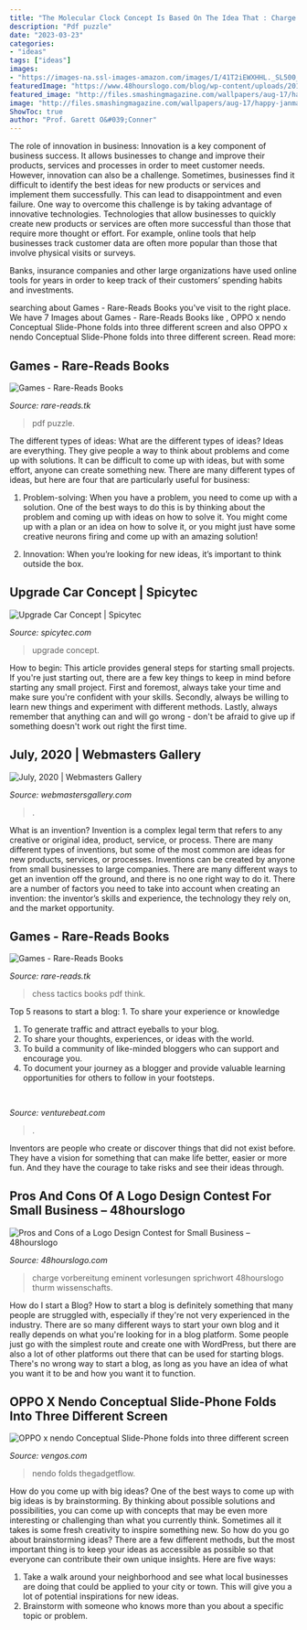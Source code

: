 ```yaml
---
title: "The Molecular Clock Concept Is Based On The Idea That : Charge Vorbereitung Eminent Vorlesungen Sprichwort 48hourslogo Thurm Wissenschafts"
description: "Pdf puzzle"
date: "2023-03-23"
categories:
- "ideas"
tags: ["ideas"]
images:
- "https://images-na.ssl-images-amazon.com/images/I/41T2iEWXHHL._SL500_SX328_BO1,204,203,200_.jpg"
featuredImage: "https://www.48hourslogo.com/blog/wp-content/uploads/2017/08/Pros-of-a-Logo-Design-Contest.jpg"
featured_image: "http://files.smashingmagazine.com/wallpapers/aug-17/happy-janmashtami/nocal/aug-17-happy-janmashtami-nocal-1024x1024.jpg"
image: "http://files.smashingmagazine.com/wallpapers/aug-17/happy-janmashtami/nocal/aug-17-happy-janmashtami-nocal-1024x1024.jpg"
ShowToc: true
author: "Prof. Garett O&#039;Conner"
---
```



The role of innovation in business:
Innovation is a key component of business success. It allows businesses to change and improve their products, services and processes in order to meet customer needs. However, innovation can also be a challenge. Sometimes, businesses find it difficult to identify the best ideas for new products or services and implement them successfully. This can lead to disappointment and even failure.
One way to overcome this challenge is by taking advantage of innovative technologies. Technologies that allow businesses to quickly create new products or services are often more successful than those that require more thought or effort. For example, online tools that help businesses track customer data are often more popular than those that involve physical visits or surveys.

Banks, insurance companies and other large organizations have used online tools for years in order to keep track of their customers’ spending habits and investments.

	

		
searching about Games - Rare-Reads Books you've visit to the right place. We have 7 Images about Games - Rare-Reads Books like , OPPO x nendo Conceptual Slide-Phone folds into three different screen and also OPPO x nendo Conceptual Slide-Phone folds into three different screen. Read more:
		
    
## Games - Rare-Reads Books

<img loading=lazy src="https://images-na.ssl-images-amazon.com/images/I/41T2iEWXHHL._SL500_SX328_BO1,204,203,200_.jpg" onerror="this.onerror=null;this.src='https://tse1.mm.bing.net/th?id=OIP.8Jl9dObim2z_8VMTN-EmegAAAA&amp;pid=15.1';" alt="Games - Rare-Reads Books">

_Source: rare-reads.tk_

>pdf puzzle. 

	

The different types of ideas: What are the different types of ideas?
Ideas are everything. They give people a way to think about problems and come up with solutions. It can be difficult to come up with ideas, but with some effort, anyone can create something new. There are many different types of ideas, but here are four that are particularly useful for business:
1. Problem-solving: When you have a problem, you need to come up with a solution. One of the best ways to do this is by thinking about the problem and coming up with ideas on how to solve it. You might come up with a plan or an idea on how to solve it, or you might just have some creative neurons firing and come up with an amazing solution!

2. Innovation: When you’re looking for new ideas, it’s important to think outside the box.

    
## Upgrade Car Concept | Spicytec

<img loading=lazy src="http://2.bp.blogspot.com/-Py9vIrU_U5s/UadqxY05QtI/AAAAAAAAxLU/sy9novGfRXo/s1600/Upgrade_Car_0.jpg" onerror="this.onerror=null;this.src='https://tse2.mm.bing.net/th?id=OIP.2SiVrKhUAfUf3RtagnYuVQHaFb&amp;pid=15.1';" alt="Upgrade Car Concept | Spicytec">

_Source: spicytec.com_

>upgrade concept. 

	

How to begin: This article provides general steps for starting small projects.
If you're just starting out, there are a few key things to keep in mind before starting any small project. First and foremost, always take your time and make sure you're confident with your skills. Secondly, always be willing to learn new things and experiment with different methods. Lastly, always remember that anything can and will go wrong - don't be afraid to give up if something doesn't work out right the first time.

    
## July, 2020 | Webmasters Gallery

<img loading=lazy src="http://files.smashingmagazine.com/wallpapers/aug-17/happy-janmashtami/nocal/aug-17-happy-janmashtami-nocal-1024x1024.jpg" onerror="this.onerror=null;this.src='https://tse2.mm.bing.net/th?id=OIP.gjtfCnV-2OPTK1Xixu_K3AHaHa&amp;pid=15.1';" alt="July, 2020 | Webmasters Gallery">

_Source: webmastersgallery.com_

>. 

	

What is an invention?
Invention is a complex legal term that refers to any creative or original idea, product, service, or process. There are many different types of inventions, but some of the most common are ideas for new products, services, or processes. Inventions can be created by anyone from small businesses to large companies. There are many different ways to get an invention off the ground, and there is no one right way to do it. There are a number of factors you need to take into account when creating an invention: the inventor’s skills and experience, the technology they rely on, and the market opportunity.

    
## Games - Rare-Reads Books

<img loading=lazy src="https://images-na.ssl-images-amazon.com/images/I/515CIFEMWcL._SX339_BO1,204,203,200_.jpg" onerror="this.onerror=null;this.src='https://tse3.mm.bing.net/th?id=OIP.nSPoFmd71zBi_6et8hpUlQAAAA&amp;pid=15.1';" alt="Games - Rare-Reads Books">

_Source: rare-reads.tk_

>chess tactics books pdf think. 

	

Top 5 reasons to start a blog: 1. To share your experience or knowledge
1. To generate traffic and attract eyeballs to your blog. 
2. To share your thoughts, experiences, or ideas with the world. 
3. To build a community of like-minded bloggers who can support and encourage you. 
4. To document your journey as a blogger and provide valuable learning opportunities for others to follow in your footsteps. 

    
## 

<img loading=lazy src="https://venturebeat.com/wp-content/uploads/2019/05/amd-ryzen-third-generation.jpg" onerror="this.onerror=null;this.src='https://tse1.mm.bing.net/th?id=OIP.11ghnT6m99Zk2gavAzErcQHaDt&amp;pid=15.1';" alt="">

_Source: venturebeat.com_

>. 

	

Inventors are people who create or discover things that did not exist before. They have a vision for something that can make life better, easier or more fun. And they have the courage to take risks and see their ideas through.

    
## Pros And Cons Of A Logo Design Contest For Small Business – 48hourslogo

<img loading=lazy src="https://www.48hourslogo.com/blog/wp-content/uploads/2017/08/Pros-of-a-Logo-Design-Contest.jpg" onerror="this.onerror=null;this.src='https://tse2.mm.bing.net/th?id=OIP.k9TB3bJU0WjTutTUgmbHBAHaHa&amp;pid=15.1';" alt="Pros and Cons of a Logo Design Contest for Small Business – 48hourslogo">

_Source: 48hourslogo.com_

>charge vorbereitung eminent vorlesungen sprichwort 48hourslogo thurm wissenschafts. 

	

How do I start a Blog?
How to start a blog is definitely something that many people are struggled with, especially if they're not very experienced in the industry. There are so many different ways to start your own blog and it really depends on what you're looking for in a blog platform. Some people just go with the simplest route and create one with WordPress, but there are also a lot of other platforms out there that can be used for starting blogs. There's no wrong way to start a blog, as long as you have an idea of what you want it to be and how you want it to function.

    
## OPPO X Nendo Conceptual Slide-Phone Folds Into Three Different Screen

<img loading=lazy src="https://thegadgetflow.com/wp-content/uploads/2020/12/OPPO-x-Nendo-Conceptual-Slide-Phone-01.jpg" onerror="this.onerror=null;this.src='https://tse4.mm.bing.net/th?id=OIP.cIqvFkKMQyEGundY2QpNjQHaEK&amp;pid=15.1';" alt="OPPO x nendo Conceptual Slide-Phone folds into three different screen">

_Source: vengos.com_

>nendo folds thegadgetflow. 

	

How do you come up with big ideas?
One of the best ways to come up with big ideas is by brainstorming. By thinking about possible solutions and possibilities, you can come up with concepts that may be even more interesting or challenging than what you currently think. Sometimes all it takes is some fresh creativity to inspire something new. So how do you go about brainstorming ideas? There are a few different methods, but the most important thing is to keep your ideas as accessible as possible so that everyone can contribute their own unique insights. Here are five ways: 
1) Take a walk around your neighborhood and see what local businesses are doing that could be applied to your city or town. This will give you a lot of potential inspirations for new ideas. 
2) Brainstorm with someone who knows more than you about a specific topic or problem.

